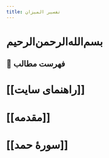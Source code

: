 ```yaml
---
title: تفسیر المیزان
---
```



# بسم‌الله‌الرحمن‌الرحیم
## 📝 فهرست مطالب
# [[راهنمای سایت]]

# [[مقدمه]]

# [[سورۀ حمد]]
